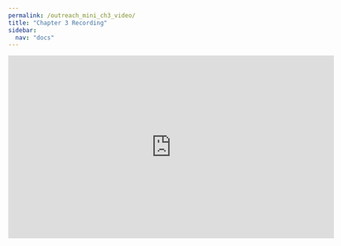 ```yaml
---
permalink: /outreach_mini_ch3_video/
title: "Chapter 3 Recording"
sidebar:
  nav: "docs"
---
```


<iframe width="660" height="371" 
        src="https://www.youtube.com/embed/ed3ZN1nQV2c?si=7GWNYRXJtwjZTp8E" 
        frameborder="0" 
        allowfullscreen>
</iframe>

